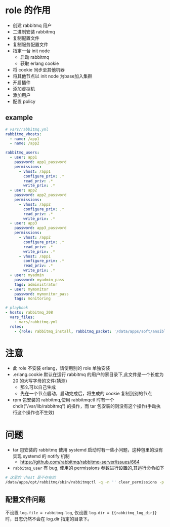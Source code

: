 # role 的作用

* 创建 rabbitmq 用户
* 二进制安装 rabbitmq
* 复制配置文件
* 复制服务配置文件
* 指定一台 init node
    * 启动 rabbitmq
    * 获取 erlang cookie
* 将 cookie 同步至其他机器
* 将其他节点以 init node 为base加入集群
* 开启插件
* 添加虚拟机
* 添加用户
* 配置 policy


## example
```yaml
# vars/rabbitmq.yml
rabbitmq_vhosts:
  - name: /app1
  - name: /app2

rabbitmq_users:
  - user: app1
    password: app1_password
    permissions:
      - vhost: /app1
        configure_priv: .*
        read_priv: .*
        write_priv: .*
  - user: app2
    password: app2_password
    permissions:
      - vhost: /app2
        configure_priv: .*
        read_priv: .*
        write_priv: .*
  - user: app3
    password: app3_password
    permissions:
      - vhost: /app2
        configure_priv: .*
        read_priv: .*
        write_priv: .*
      - vhost: /app1
        configure_priv: .*
        read_priv: .*
        write_priv: .*
  - user: myadmin
    password: myadmin_pass
    tags: administrator
  - user: mymonitor
    password: mymonitor_pass
    tags: monitoring

# playbook
- hosts: rabbitmq_208
  vars_files:
    - vars/rabbitmq.yml
  roles:
    - {role: rabbitmq_install, rabbitmq_packet: '/data/apps/soft/ansible/rabbitmq/rabbitmq-server-generic-unix-3.8.7.tar.xz'}


```


# 注意
* 此 role 不安装 erlang，请使用别的 role 单独安装
* .erlang.cookie 默认在运行 rabbitmq 的用户的家目录下,此文件是一个长度为 20 的大写字母的文件(猜测)
    * 那么可以自己生成
    * 先在一个节点启动，启动完成后，将生成的 cookie 复制到别的节点 
* rpm 包安装的 rabbitmq,使用 rabbitmqctl 时有一个 chdir("/var/lib/rabbitmq") 的操作，而 tar 包安装的则没有这个操作(手动执行这个操作也不生效)

# 问题
* tar 包安装的 rabbitmq 使用 systemd 启动时有一些小问题，这种包里的没有实现 systemd 的 notify 机制
	* https://github.com/rabbitmq/rabbitmq-server/issues/664
* `rabbitmq_user` 有 bug, 使用的 permissions 参数进行设置的,其运行命令如下
```bash
# 这里的 vhost 是不存在的
/data/apps/opt/rabbitmq/sbin/rabbitmqctl -q -n '' clear_permissions -p vhost app3
```

## 配置文件问题

不设置 `log.file = rabbitmq.log`, 仅设置 `log.dir = {{rabbitmq_log_dir}}` 时，日志仍然不会在 log.dir 指定的目录下。
